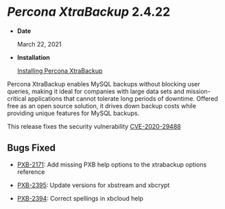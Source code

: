 # *Percona XtraBackup* 2.4.22


* **Date**

    March 22, 2021



* **Installation**

    [Installing Percona XtraBackup](https://www.percona.com/doc/percona-xtrabackup/2.4/installation.html)


Percona XtraBackup enables MySQL backups without blocking user queries, making it ideal
for companies with large data sets and mission-critical applications that cannot tolerate
long periods of downtime. Offered free as an open source solution, it drives down backup
costs while providing unique features for MySQL backups.

This release fixes the security vulnerability [CVE-2020-29488](https://cve.mitre.org/cgi-bin/cvename.cgi?name=CVE-2020-29488)

## Bugs Fixed

* [PXB-2171](https://jira.percona.com/browse/PXB-2171): Add missing PXB help options to the xtrabackup options reference

* [PXB-2395](https://jira.percona.com/browse/PXB-2395): Update versions for xbstream and xbcrypt

* [PXB-2394](https://jira.percona.com/browse/PXB-2394): Correct spellings in xbcloud help
